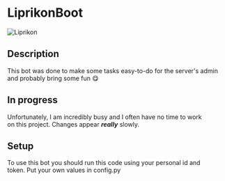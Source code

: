 # LiprikonBoot

![Liprikon](https://github.com/BigProject404/LiprikonBoot/blob/main/LiprikonBoot-avatar.jpg)

## Description
This bot was done to make some tasks easy-to-do for the server's admin <br/>
and probably bring some fun 😋 <br/>

## In progress
Unfortunately, I am incredibly busy and I often have no time to work <br/>
on this project. Changes appear ***really*** slowly.

## Setup
To use this bot you should run this code using your personal id and <br/>
token. Put your own values in config.py
